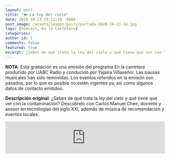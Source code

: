 ```yaml
---
layout: post
title: "🔊 La ley del cielo"
date: 2020-10-23 19:13:10 -0800
post_image: /assets/images/posts/portada-2020-10-23-14.jpg
tags: [Podcast, En la Carretera]
categories:
author_id: 1
comments: false
featured: true
excerpt: ¿Sabes de qué trata la ley del cielo y qué tiene que ver con la contaminación? Descúbrelo con Carlos Manuel Chee, docente y asesor en tecnologías del siglo XXI, además de música de recomendación y eventos locales.
---
```

**NOTA**: Esta grabación es una emisión del programa En la carretera producido por UABC Radio y conducido por Yajaira Villaseñor. Las pausas musicales han sido removidas. Los eventos referidos en la emisión son pasados, por lo que es posible no estén vigentes ya, así como algunos datos de contacto emitidos.

**Descripción original**: ¿Sabes de qué trata la ley del cielo y qué tiene que ver con la contaminación? Descúbrelo con Carlos Manuel Chee, docente y asesor en tecnologías del siglo XXI, además de música de recomendación y eventos locales.

<iframe src="https://anchor.fm/tenemostecnologia/embed/episodes/La-ley-del-cielo-elfvhp" height="102px" width="100%" frameborder="0" scrolling="no"></iframe>